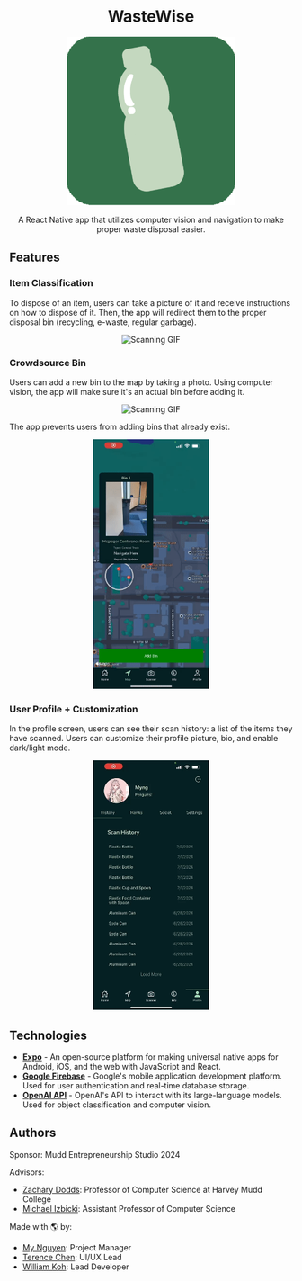 <h1 align="center">WasteWise</h1>

<p align="center">
    <img src="assets/logo3.png" width="300" height="300" alt="Profile Picture">
</p>

<p align="center">
    A React Native app that utilizes computer vision and navigation to make proper waste disposal easier.
</p>

## Features

### Item Classification
To dispose of an item, users can take a picture of it and receive instructions on how to dispose of it. Then, the app will redirect them to the proper disposal bin (recycling, e-waste, regular garbage).

<p align="center">
    <img src="/assets/gifs/scanning.gif" alt="Scanning GIF" width="206" height="444">
</p>



### Crowdsource Bin
Users can add a new bin to the map by taking a photo. Using computer vision, the app will make sure it's an actual bin before adding it.

<p align="center">
    <img src="/assets/gifs/addBin.gif" alt="Scanning GIF" width="206" height="444">
</p>



The app prevents users from adding bins that already exist. 

<p align="center">
    <img src="/assets/gifs/binExists.gif" alt="Scanning GIF" width="206" height="444">
</p>

### User Profile + Customization
In the profile screen, users can see their scan history: a list of the items they have scanned. Users can customize their profile picture, bio, and enable dark/light mode. 

<p align="center">
    <img src="/assets/gifs/profilepic.gif" alt="Scanning GIF" width="206" height="444">
</p>




## Technologies
- <b><a href="https://expo.dev/" target="_blank">Expo</a></b> - An open-source platform for making universal native apps for Android, iOS, and the web with JavaScript and React. 
- <b><a href="https://firebase.google.com/" target="_blank">Google Firebase</a></b> - Google's mobile application development platform. Used for user authentication and real-time database storage.
- <b><a href="https://platform.openai.com/docs/overview" target="_blank">OpenAI API</a></b> - OpenAI's API to interact with its large-language models. Used for object classification and computer vision.



## Authors
Sponsor: Mudd Entrepreneurship Studio 2024 

Advisors: 
* [Zachary Dodds](https://www.cs.hmc.edu/~dodds/): Professor of Computer Science at Harvey Mudd College
* [Michael Izbicki](https://izbicki.me/): Assistant Professor of Computer Science

Made with 🌎 by:
* [My Nguyen](https://mynguyen.vercel.app/): Project Manager
* [Terence Chen](https://github.com/TCHEN621130): UI/UX Lead
* [William Koh](https://kohdingjourney.netlify.app/): Lead Developer
